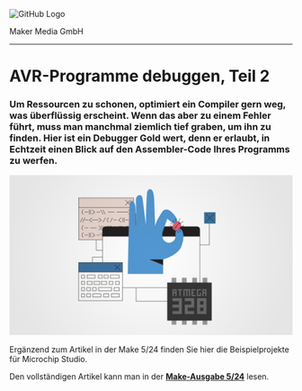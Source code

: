 ![GitHub Logo](http://www.heise.de/make/icons/make_logo.png)

Maker Media GmbH

***

# AVR-Programme debuggen, Teil 2

### Um Ressourcen zu schonen, optimiert ein Compiler gern weg, was überflüssig erscheint. Wenn das aber zu einem Fehler führt, muss man manchmal ziemlich tief graben, um ihn zu finden. Hier ist ein Debugger Gold wert, denn er erlaubt, in Echtzeit einen Blick auf den Assembler-Code Ihres Programms zu werfen.

![Aufmacherbild aus dem Heft](./avr_debugging_2_banner.jpg)

Ergänzend zum Artikel in der Make 5/24 finden Sie hier die Beispielprojekte für Microchip Studio.

Den vollständigen Artikel kann man in der **[Make-Ausgabe 5/24](https://www.heise.de/select/make/2024/5)** lesen.
